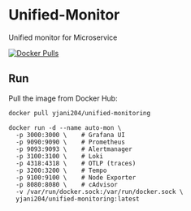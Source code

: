 # Unified-Monitor
Unified monitor for Microservice

[![Docker Pulls](https://img.shields.io/docker/pulls/yjani204/unified-monitoring)](https://hub.docker.com/r/yjani204/unified-monitoring)

## Run

Pull the image from Docker Hub:

```bash
docker pull yjani204/unified-monitoring

```

```
docker run -d --name auto-mon \
  -p 3000:3000 \    # Grafana UI
  -p 9090:9090 \    # Prometheus
  -p 9093:9093 \    # Alertmanager
  -p 3100:3100 \    # Loki
  -p 4318:4318 \    # OTLP (traces)
  -p 3200:3200 \    # Tempo
  -p 9100:9100 \    # Node Exporter
  -p 8080:8080 \    # cAdvisor
  -v /var/run/docker.sock:/var/run/docker.sock \
  yjani204/unified-monitoring:latest
```
